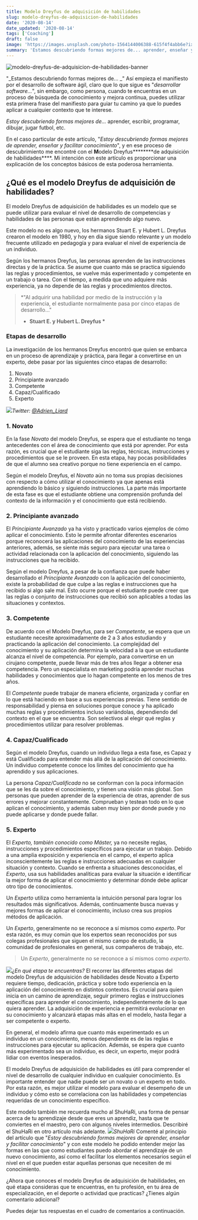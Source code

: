 ```yaml
---
title: Modelo Dreyfus de adquisición de habilidades
slug: modelo-dreyfus-de-adquisicion-de-habilidades
date: '2020-08-14'
date_updated: '2020-08-14'
tags: ['Coaching']
draft: false
image: 'https://images.unsplash.com/photo-1564144006388-615f4f4abb6e?ixlib=rb-1.2.1&q=80&fm=jpg&crop=entropy&cs=tinysrgb&w=2000&fit=max&ixid=eyJhcHBfaWQiOjExNzczfQ'
summary: 'Estamos descubriendo formas mejores de... aprender, enseñar y facilitar conocimiento.'
---
```


![modelo-dreyfus-de-adquisicion-de-habilidades-banner](https://images.unsplash.com/photo-1564144006388-615f4f4abb6e?ixlib=rb-1.2.1&q=80&fm=jpg&crop=entropy&cs=tinysrgb&w=2000&fit=max&ixid=eyJhcHBfaWQiOjExNzczfQ)

"_Estamos descubriendo formas mejores de... _" Así empieza el manifiesto por el desarrollo de software ágil, claro que lo que sigue es "_desarrollar software..._", sin embargo, como persona, cuando te encuentras en un proceso de búsqueda de conocimiento y mejora continua, puedes utilizar esta primera frase del manifiesto para guiar tu camino ya que lo puedes aplicar a cualquier contexto que te interese.

_Estoy descubriendo formas mejores de..._ aprender, escribir, programar, dibujar, jugar futbol, etc.

En el caso particular de este artículo, "_Estoy descubriendo formas mejores de aprender, enseñar y facilitar conocimiento_", y en ese proceso de descubrimiento me encontré con el **M**odelo Dreyfus**\*\*\*\***de adquisición de habilidades\*\*\*\*. Mi intención con este artículo es proporcionar una explicación de los conceptos básicos de esta poderosa herramienta.

## **¿Qué es el modelo Dreyfus de adquisición de habilidades?**

El modelo Dreyfus de adquisición de habilidades es un modelo que se puede utilizar para evaluar el nivel de desarrollo de competencias y habilidades de las personas que están aprendiendo algo nuevo.

Este modelo no es algo nuevo, los hermanos Stuart E. y Hubert L. Dreyfus crearon el modelo en 1980, y hoy en día sigue siendo relevante y un modelo frecuente utilizado en pedagogía y para evaluar el nivel de experiencia de un individuo.

Según los hermanos Dreyfus, las personas aprenden de las instrucciones directas y de la práctica. Se asume que cuanto más se practica siguiendo las reglas y procedimientos, se vuelve más experimentado y competente en un trabajo o tarea. Con el tiempo, a medida que uno adquiere más experiencia, ya no depende de las reglas y procedimientos directos.

> \*"Al adquirir una habilidad por medio de la instrucción y la experiencia, el estudiante normalmente pasa por cinco etapas de desarrollo..."
>
> - **Stuart E. y Hubert L. Dreyfus \***

### Etapas de desarrollo

La investigación de los hermanos Dreyfus encontró que quien se embarca en un proceso de aprendizaje y práctica, para llegar a convertirse en un experto, debe pasar por las siguientes cinco etapas de desarrollo:

1. Novato
2. Principiante avanzado
3. Competente
4. Capaz/Cualificado
5. Experto

![](https://digitalpress.fra1.cdn.digitaloceanspaces.com/cd0euxp/2020/08/image-7.png)_Twitter: [@Adrien_Liard](https://twitter.com/Adrien_Liard)_

### **1. Novato**

En la fase _Novato_ del modelo Dreyfus, se espera que el estudiante no tenga antecedentes con el área de conocimiento que está por aprender. Por esta razón, es crucial que el estudiante siga las reglas, técnicas, instrucciones y procedimientos que se le proveen. En esta etapa, hay pocas posibilidades de que el alumno sea creativo porque no tiene experiencia en el campo.

Según el modelo Dreyfus, el _Novato_ aún no toma sus propias decisiones con respecto a cómo utilizar el conocimiento ya que apenas está aprendiendo lo básico y siguiendo instrucciones. La parte más importante de esta fase es que el estudiante obtiene una comprensión profunda del contexto de la información y el conocimiento que está recibiendo.

### **2. Principiante avanzado**

El _Principiante Avanzado_ ya ha visto y practicado varios ejemplos de cómo aplicar el conocimiento. Esto le permite afrontar diferentes escenarios porque reconocerá las aplicaciones del conocimiento de las experiencias anteriores, además, se siente más seguro para ejecutar una tarea o actividad relacionada con la aplicación del conocimiento, siguiendo las instrucciones que ha recibido.

Según el modelo Dreyfus, a pesar de la confianza que puede haber desarrollado el _Principiante Avanzado_ con la aplicación del conocimiento, existe la probabilidad de que culpe a las reglas e instrucciones que ha recibido si algo sale mal. Esto ocurre porque el estudiante puede creer que las reglas o conjunto de instrucciones que recibió son aplicables a todas las situaciones y contextos.

### **3. Competente**

De acuerdo con el Modelo Dreyfus, para ser _Competente_, se espera que un estudiante necesite aproximadamente de 2 a 3 años estudiando y practicando la aplicación del conocimiento. La complejidad del conocimiento y su aplicación determina la velocidad a la que un estudiante alcanza el nivel de competencia. Por ejemplo, para convertirse en un cirujano competente, puede llevar más de tres años llegar a obtener esa competencia. Pero un especialista en marketing podría aprender muchas habilidades y conocimientos que lo hagan competente en los menos de tres años.

El _Competente_ puede trabajar de manera eficiente, organizada y confiar en lo que está haciendo en base a sus experiencias previas. Tiene sentido de responsabilidad y piensa en soluciones porque conoce y ha aplicado muchas reglas y procedimientos incluso variándolas, dependiendo del contexto en el que se encuentra. Son selectivos al elegir qué reglas y procedimientos utilizar para resolver problemas.

### **4. Capaz/Cualificado**

Según el modelo Dreyfus, cuando un individuo llega a esta fase, es Capaz y está Cualificado para entender más allá de la aplicación del conocimiento. Un individuo competente conoce los límites del conocimiento que ha aprendido y sus aplicaciones.

La persona _Capaz/Cualificada_ no se conforman con la poca información que se les da sobre el conocimiento, y tienen una visión más global. Son personas que pueden aprender de la experiencia de otras, aprender de sus errores y mejorar constantemente. Comprueban y testean todo en lo que aplican el conocimiento, y además saben muy bien por donde puede y no puede aplicarse y donde puede fallar.

### **5. Experto**

El _Experto, también conocido como Máster,_ ya no necesite reglas, instrucciones y procedimientos específicos para ejecutar un trabajo. Debido a una amplia exposición y experiencia en el campo, el experto aplica inconscientemente las reglas e instrucciones adecuadas en cualquier situación y contexto. Cuando se enfrenta a situaciones desconocidas, el _Experto_, usa sus habilidades analíticas para evaluar la situación e identificar la mejor forma de aplicar el conocimiento y determinar dónde debe aplicar otro tipo de conocimientos.

Un _Experto_ utiliza como herramienta la intuición personal para lograr los resultados más significativos. Además, continuamente busca nuevas y mejores formas de aplicar el conocimiento, incluso crea sus propios métodos de aplicación.

Un _Experto_, generalmente no se reconoce a sí mismos como _experto_. Por esta razón, es muy común que los expertos sean reconocidos por sus colegas profesionales que siguen el mismo campo de estudio, la comunidad de profesionales en general, sus compañeros de trabajo, etc.

> Un _Experto_, generalmente no se reconoce a sí mismos como _experto_.

![](https://digitalpress.fra1.cdn.digitaloceanspaces.com/cd0euxp/2020/08/image-8.png)_¿En qué etapa te encuentras?_
El recorrer las diferentes etapas del modelo Dreyfus de adquisición de habilidades desde Novato a Experto requiere tiempo, dedicación, práctica y sobre todo experiencia en la aplicación del conocimiento en distintos contextos. Es crucial para quien inicia en un camino de aprendizaje, seguir primero reglas e instrucciones específicas para aprender el conocimiento, independientemente de lo que quiera aprender. La adquisición de experiencia e permitirá evolucionar en su conocimiento y alcanzará etapas más altas en el modelo, hasta llegar a ser competente o experto.

En general, el modelo afirma que cuanto más experimentado es un individuo en un conocimiento, menos dependiente es de las reglas e instrucciones para ejecutar su aplicación. Además, se espera que cuanto más experimentado sea un individuo, es decir, un experto, mejor podrá lidiar con eventos inesperados.

El modelo Dreyfus de adquisición de habilidades es útil para comprender el nivel de desarrollo de cualquier individuo en cualquier conocimiento. Es importante entender que nadie puede ser un novato o un experto en todo. Por esta razón, es mejor utilizar el modelo para evaluar el desempeño de un individuo y cómo esto se correlaciona con las habilidades y competencias requeridas de un conocimiento específico.

Este modelo también me recuerda mucho al ShuHaRi, una forma de pensar acerca de tu aprendizaje desde que eres un aprendiz, hasta que te conviertes en el maestro, pero con algunos niveles intermedios. Describiré el ShuHaRi en otro artículo más adelante.
![](https://digitalpress.fra1.cdn.digitaloceanspaces.com/cd0euxp/2020/08/image-9.png)_ShuHaRi_
Comenté al principio del artículo que "_Estoy descubriendo formas mejores de aprender, enseñar y facilitar conocimiento_" y con este modelo he podido entender mejor las formas en las que como estudiantes puedo abordar el aprendizaje de un nuevo conocimiento, así como el facilitar los elementos necesarios según el nivel en el que pueden estar aquellas personas que necesiten de mi conocimiento.

¿Ahora que conoces el modelo Dreyfus de adquisición de habilidades, en qué etapa consideras que te encuentras, en tu profesión, en tu área de especialización, en el deporte o actividad que practicas? ¿Tienes algún comentario adicional?

Puedes dejar tus respuestas en el cuadro de comentarios a continuación.
